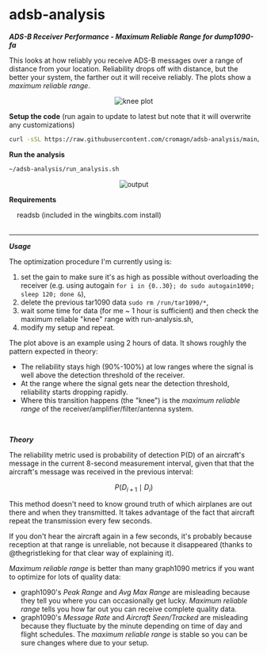 # adsb-analysis

***ADS-B Receiver Performance - Maximum Reliable Range for dump1090-fa***

This looks at how reliably you receive ADS-B messages over a range of distance from your location. Reliability drops off with distance, but the better your system, the farther out it will receive reliably. The plots show a *maximum reliable range*.

<p align="center">
  <img src="https://github.com/dirkbeer/adsb-analysis/assets/6425332/cd5fda49-56d0-46bf-a54a-e45f0b2ca8b6" alt="knee plot">
</p>


**Setup the code** (run again to update to latest but note that it will overwrite any customizations)
```bash
curl -sSL https://raw.githubusercontent.com/cromagn/adsb-analysis/main/setup.sh | bash
```

**Run the analysis**
```bash
~/adsb-analysis/run_analysis.sh
```

<p align="center">
  <img src="https://github.com/dirkbeer/adsb-analysis/assets/6425332/1dd67298-f0e4-4b5c-8e66-7c268334efc2" alt="output">
</p>



**Requirements**

&nbsp;&nbsp;&nbsp;&nbsp;readsb (included in the wingbits.com install)
<br><br>

---

***Usage***

The optimization procedure I'm currently using is: 

1) set the gain to make sure it's as high as possible without overloading the receiver (e.g. using autogain `for i in {0..30}; do sudo autogain1090; sleep 120; done &`),
2) delete the previous tar1090 data `sudo rm /run/tar1090/*`,
3) wait some time for data (for me ~ 1 hour is sufficient) and then check the maximum reliable "knee" range with run-analysis.sh,
4) modify my setup and repeat.

The plot above is an example using 2 hours of data. It shows roughly the pattern expected in theory:

* The reliability stays high (90%-100%) at low ranges where the signal is well above the detection threshold of the receiver. 
* At the range where the signal gets near the detection threshold, reliability starts dropping rapidly.
* Where this transition happens (the "knee") is the *maximum reliable range* of the receiver/amplifier/filter/antenna system.
<br>

***Theory***

The reliability metric used is probability of detection P(D) of an aircraft's message in the current 8-second measurement interval, given that that the aircraft's message was received in the previous interval:

$$
P(D_{i+1} \mid D_i)
$$

This method doesn't need to know ground truth of which airplanes are out there and when they transmitted. It takes advantage of the fact that aircraft repeat the transmission every few seconds. 

If you don't hear the aircraft again in a few seconds, it's probably because reception at that range is unreliable, not because it disappeared (thanks to @thegristleking for that clear way of explaining it). 

*Maximum reliable range* is better than many graph1090 metrics if you want to optimize for lots of quality data:
* graph1090's *Peak Range* and *Avg Max Range* are misleading because they tell you where you can occasionally get lucky. *Maximum reliable range* tells you how far out you can receive complete quality data.
* graph1090's *Message Rate* and *Aircraft Seen/Tracked* are misleading because they fluctuate by the minute depending on time of day and flight schedules. The *maximum reliable range* is stable so you can be sure changes where due to your setup.


